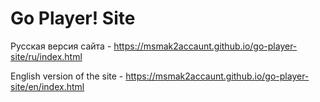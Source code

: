 # Go Player! Site


Русская версия сайта - https://msmak2accaunt.github.io/go-player-site/ru/index.html

English version of the site - https://msmak2accaunt.github.io/go-player-site/en/index.html
